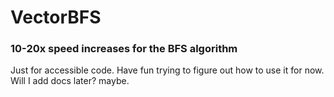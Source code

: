 # VectorBFS
### 10-20x speed increases for the BFS algorithm

Just for accessible code. Have fun trying to figure out how to use it for now. Will I add docs later? maybe.
